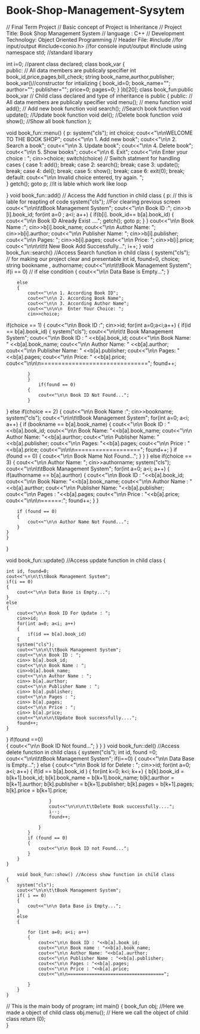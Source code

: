 # Book-Shop-Management-Sysytem
// Final Term Project
            // Basic concept of Project is Inheritance
            // Project Title: Book Shop Management System
            // language : C++
            // Development Technology: Object Oriented Programming
//  Header File:
#include<iostream>   //for input/output
#include<conio.h>   //for console input/output
#include<string>
using namespace std; //standard libarary
                    
int i=0;
//parent class declared;
class book_var
{     
  public:     // All data members are publicaly specifier
	int book_id,price,pages,bill_check;
	string book_name,aurthor,publisher;
	book_var()//constructor for intializing
	{
		book_id=0;
		book_name="";
		aurthor="";
		publisher="";
		price=0;
		pages=0;
	}
}b[20];
class book_fun:public book_var    // Child class declared     and      type of inheritance is public
{
	public:      // All data members are publicaly specifier
	void menu();    // menu function
	void add();     // Add new book function
	void search();  //Search book function
	void update();  //Update book function
	void del();	    //Delete book function
	void show();    //Show all book function
};

void book_fun::menu()
{
	p:
		system("cls");
		int choice;
		cout<<"\n\nWELCOME TO THE BOOK SHOP";
		cout<<"\n\n 1. Add new book";
		cout<<"\n\n 2. Search a book";
		cout<<"\n\n 3. Update book";
		cout<<"\n\n 4. Delete book";
		cout<<"\n\n 5. Show books";
		cout<<"\n\n 6. Exit";
		cout<<"\n\n Enter your choice : ";
		cin>>choice;
		switch(choice)  // Switch statment for handling cases
		{
			case 1:
				add();
				break;
			case 2:
				search();
				break;
			case 3:
				update();
				break;
			case 4:
				del();
				break;
			case 5:
				show();
				break;
			case 6:
				exit(0);
				break;
			default:
				cout<<"\n\n Invalid choice entered, try again. ";		
		}
		getch();
		goto p; //it is lable which work like loop
		
}
void book_fun::add()  // Access the Add function in child class
{
	p:  // this is lable for reapting of code
		system("cls");  //For clearing previous screen
		cout<<"\n\n\t\tBook Management System";
        cout<<"\n\n Book ID :";
        cin>>b [i].book_id;
        for(int a=0 ; a<i; a++)
        {
	        if(b[i]. book_id== b[a].book_id)
	        {
		        cout<<"\n\n Book ID Already Exist ....";
		        getch();
		        goto p;
	       }
        }
        cout<<"\n\n Book Name :";
        cin>>b[i].book_name;
        cout<<"\n\n Author Name: ";
        cin>>b[i].aurthor;
        cout<<"\n\n Publisher Name: ";
        cin>>b[i].publisher;
        cout<<"\n\n Pages: ";
        cin>>b[i].pages;
        cout<<"\n\n Price: ";
        cin>>b[i].price;
        cout<<"\n\n\n\t\t New Book Add Successfully...";
        i++;
}
void book_fun::search() //Access Search function in child class
{
	system("cls");    // for making our project clear and presentable
	int id, found=0, choice;
		string bookname , authorname;
		cout<<"\n\n\t\tBook Management System";
	    if(i == 0)  // if else condition
		{
			cout<<"\n\n Data Base is Empty...";
		}

        else
		{
		    cout<<"\n\n 1. According Book ID";
			cout<<"\n\n 2. According Book Name";
			cout<<"\n\n 3. According Author Name";
			cout<<"\n\n\n  Enter Your Choice: ";
			cin>>choice;

   if(choice == 1)
   {
   	    cout<<"\n\n Book ID :";
   	    cin>>id;
   	    for(int a=0;a<i;a++)
   	        {
   	  	        if(id == b[a].book_id)
   	  	    {
   	  		    system("cls");
   	  		    cout<<"\n\n\t\t Book Management System";
   	  		    cout<<"\n\n Book ID : " <<b[a].book_id;
   	  		    cout<<"\n\n Book Name: " <<b[a].book_name;
   	  		    cout<<"\n\n Author Name: " <<b[a].aurthor;
   	  		    cout<<"\n\n Publisher Name: " <<b[a].publisher;
   	  		    cout<<"\n\n Pages: " <<b[a].pages;
   	  		    cout<<"\n\n Price: " <<b[a].price;
   	  		    cout<<"\n\n\n===============================";
   	  		    found++;
   	  		
		    }
	        }
		        if(found == 0)
		    {
		 	    cout<<"\n\n Book ID Not Found...";
		    }
   }
   else if(choice == 2)
   {
   	    cout<<"\n\n Book Name :";
   	    cin>>bookname;
   	    system("cls");
        cout<<"\n\n\t\tBook Management System";
        for(int a=0; a<i; a++)
		{
		if (bookname == b[a].book_name) 
		{
            cout<<"\n\n Book ID : "<<b[a].book_id;
			cout<<"\n\n Book Name: "<<b[a].book_name;
			cout<<"\n\n Author Name: "<<b[a].aurthor;
			cout<<"\n\n Publisher Name: "<<b[a].publisher;
			cout<<"\n\n Pages: "<<b[a].pages;
			cout<<"\n\n Price : "<<b[a].price;
            cout<<"\n\n\n===================";
		    found++;
	    }
		if (found  == 0)
		{
	        cout<<"\n\n Book Name Not Found...";
		}
        }
    }
    else if(choice == 3)
    {
		cout<<"\n\n Author Name: ";
		cin>>authorname;
		system("cls");
		cout<<"\n\n\t\tBook Management System"; 
		for(int a=0; a<i; a++)
		{
		if(authorname == b[a].aurthor)
		{
            cout<<"\n\n Book ID : "<<b[a].book_id;
			cout<<"\n\n Book Name: "<<b[a].book_name; 
			cout<<"\n\n Author Name : "<<b[a].aurthor;
			cout<<"\n\n Publisher Name: "<<b[a].publisher;
			cout<<"\n\n Pages : "<<b[a].pages;
			cout<<"\n\n Price : "<<b[a].price;
			cout<<"\n\n\n======:";
			found++;
		}
		}
	
		if (found == 0)
		{
		    cout<<"\n\n Author Name Not Found...";
		}
	}
	}
}

void book_fun::update()  //Access update function in child class
{
    
	int id, found=0;
	cout<<"\n\n\t\tBook Management System";
    if(i == 0)
	{
        cout<<"\n\n Data Base is Empty...";
    }
	else
	{
	    cout<<"\n\n Book ID For Update : ";
		cin>>id;
		for(int a=0; a<i; a++)
		{
	        if(id == b[a].book_id)
	    {
		system("cls");
		cout<<"\n\n\t\tBook Management System";
		cout<<"\n\n Book ID : ";
		cin>> b[a].book_id;
		cout<<"\n\n Book Name : ";
		cin>>b[a].book_name;
		cout<<"\n\n Author Name : ";
		cin>> b[a].aurthor;
	    cout<<"\n\n Publisher Name : ";
		cin>> b[a].publisher;
		cout<<"\n\n Pages : ";
		cin>> b[a].pages;
		cout<<"\n\n Price : ";
		cin>> b[a].price;
		cout<<"\n\n\n\tUpdate Book successfully....";
		found++;
	}
 }
		if(found ==0)	
		{
			cout<<"\n\n Book ID Not found...";
		}
   }
}
void book_fun::del()  //Access delete function in child class
	{
		system("cls");
		int id, found =0;
		cout<<"\n\n\t\tBook Management System"; 
		if(i==0)
		{
			cout<<"\n\n Data Base is Empty...";
		}
		else
		{
			cout<<"\n\n Book Id for Delete : ";
			cin>>id;
			for(int a=0; a<i; a++)
			{
				if(id == b[a].book_id )
				{
					for(int k=0; k<i; k++)
					{
						b[k].book_id = b[k+1].book_id;
						b[k].book_name = b[k+1].book_name;
						b[k].aurthor = b[k+1].aurthor;
						b[k].publisher = b[k+1].publisher;
						b[k].pages = b[k+1].pages;
						b[k].price = b[k+1].price;
							
					}
					cout<<"\n\n\n\t\tDelete Book successfully....";
					i--;
					found++;
					
				}
			}
			if (found == 0)
			{
				cout<<"\n\n Book ID not Found...";
			}
		}
	}
	
		void book_fun::show() //Access show function in child class
	{
		system("cls");
		cout<<"\n\n\t\tBook Management System"; 
		if( i == 0)
		{
			cout<<"\n\n Data Base is Empty...";
		}
		else
		{
		
			for (int a=0; a<i; a++)
			{
				cout<<"\n\n Book ID : "<<b[a].book_id;
				cout<<"\n\n Book name : "<<b[a].book_name;
				cout<<"\n\n Author Name: "<<b[a].aurthor;
				cout<<"\n\n Publisher Name : "<<b[a].publisher;
				cout<<"\n\n Pages : "<<b[a].pages;
				cout<<"\n\n Price : "<<b[a].price;
				cout<<"\n\n====================================";
			
			}
		}
	}

// This is the main body of program;
int main()
{
	book_fun obj;  //Here we made a object of child class
	obj.menu();   // Here we call the object of child class
	return (0);   
}

